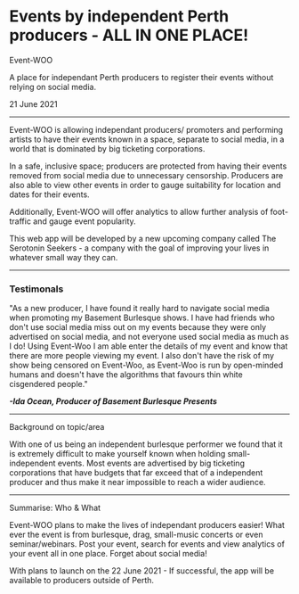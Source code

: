 # Events by independent Perth producers - ALL IN ONE PLACE!

Event-WOO

A place for independant Perth producers to register their events without relying on social media.

21 June 2021

---

Event-WOO is allowing independant producers/ promoters and performing artists to have their events known in a space, separate to social media, in a world that is dominated by big ticketing corporations.

In a safe, inclusive space; producers are protected from having their events removed from social media due to unnecessary censorship. Producers are also able to view other events in order to gauge suitability for location and dates for their events.

Additionally, Event-WOO will offer analytics to allow further analysis of foot-traffic and gauge event popularity.

This web app will be developed by a new upcoming company called The Serotonin Seekers - a company with the goal of improving your lives in whatever small way they can.

---

### Testimonals

"As a new producer, I have found it really hard to navigate social media when promoting my Basement Burlesque shows. I have had friends who don't use social media miss out on my events because they were only advertised on social media, and not everyone used social media as much as I do! Using Event-Woo I am able enter the details of my event and know that there are more people viewing my event. I also don't have the risk of my show being censored on Event-Woo, as Event-Woo is run by open-minded humans and doesn't have the algorithms that favours thin white cisgendered people." 

***-Ida Ocean, Producer of Basement Burlesque Presents***

---

Background on topic/area

With one of us being an independent burlesque performer we found that it is extremely difficult to make yourself known when holding small-independent events. Most events are advertised by big ticketing corporations that have budgets that far exceed that of a independent producer and thus make it near impossible to reach a wider audience.

---

Summarise: Who & What 

Event-WOO plans to make the lives of independant producers easier! What ever the event is from burlesque, drag, small-music concerts or even seminar/webinars. Post your event, search for events and view analytics of your event all in one place. Forget about social media!

With plans to launch on the 22 June 2021 - If successful, the app will be available to producers outside of Perth.



